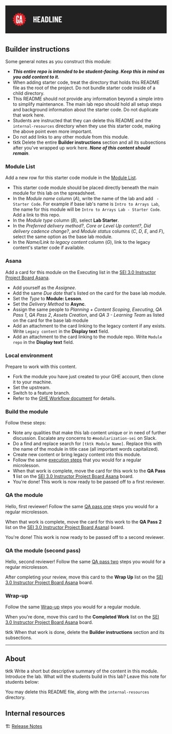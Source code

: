 # ![[Using Classes] - Starter Code](./internal-resources/assets/tktk-hero.png)

## Builder instructions

Some general notes as you construct this module:

- ***This entire repo is intended to be student-facing. Keep this in mind as you add content to it.***
- When adding starter code, treat the directory that holds this README file as the root of the project. Do not bundle starter code inside of a child directory.
- This README should not provide any information beyond a simple intro to simplify maintenance. The main lab repo should hold all setup steps and background information about the starter code. Do not duplicate that work here.
- Students are instructed that they can delete this README and the `internal-resources` directory when they use this starter code, making the above point even more important.
- Do not add links to any other module from this module.
- tktk Delete the entire **Builder instructions** section and all its subsections after you've wrapped up work here. ***None of this content should remain***.

### Module List

Add a new row for this starter code module in the [Module List](https://docs.google.com/spreadsheets/d/1NGkjkd8n35UjuzAHifrBAZ8eXw14WdOjEYbiMUojsYU/edit#gid=0).

- This starter code module should be placed directly beneath the main module for this lab on the spreadsheet.
- In the *Module name* column (*A*), write the name of the lab and add ` - Starter Code`. For example if base lab's name is `Intro to Arrays Lab`, the name for this module will be `Intro to Arrays Lab - Starter Code`. Add a link to this repo.
- In the *Module type* column (*B*), select **Lab Starter**.
- In the *Preferred delivery method?*, *Core or Level Up content?*, *Did delivery cadence change?*, and *Module status* columns (*C*, *D*, *E*, and *F*), select the same option as the base lab module.
- In the *Name/Link to legacy content* column (*G*), link to the legacy content's starter code if available.

### Asana

Add a card for this module on the Executing list in the [SEI 3.0 Instructor Project Board Asana](https://app.asana.com/0/1205797712826953/1205825207464955).

- Add yourself as the *Assignee*.
- Add the same *Due date* that's listed on the card for the base lab module.
- Set the *Type* to **Module: Lesson**.
- Set the *Delivery Method* to **Async**.
- Assign the same people to *Planning + Content Scoping*, *Executing*, *QA Pass 1*, *QA Pass 2*, *Assets Creation*, and *QA 3 - Learning Team* as listed on the card for the base lab module
- Add an attachment to the card linking to the legacy content if any exists. Write `Legacy content` in the **Display text** field.
- Add an attachment to the card linking to the module repo. Write `Module repo` in the **Display text** field.

### Local environment

Prepare to work with this content.

- Fork the module you have just created to your GHE account, then clone it to your machine.
- Set the upstream.
- Switch to a feature branch.
- Refer to the [GHE Workflow document](https://git.generalassemb.ly/modular-curriculum-all-courses/README/blob/main/ghe-workflow.md) for details.

### Build the module

Follow these steps:

- Note any qualities that make this lab content unique or in need of further discussion. Escalate any concerns to `#modularization-sei` on Slack.
- Do a find and replace search for `[tktk Module Name]`. Replace this with the name of the module in title case (all important words capitalized).
- Create new content or bring legacy content into this module.
- Follow the same [execution steps](https://git.generalassemb.ly/modular-curriculum-all-courses/README/blob/main/creating-modules/phase-2-execution.md#execution-repeat-for-each-microlesson) that you would for a regular microlesson.
- When that work is complete, move the card for this work to the **QA Pass 1** list on the [SEI 3.0 Instructor Project Board Asana](https://app.asana.com/0/1205797712826953/1205825207464955) board.
- You're done! This work is now ready to be passed off to a first reviewer.

### QA the module

Hello, first reviewer! Follow the same [QA pass one](https://git.generalassemb.ly/modular-curriculum-all-courses/README/blob/main/creating-modules/phase-3-qa-and-wrap-up.md#qa-pass-one-microlesson---repeat-for-each) steps you would for a regular microlesson.

When that work is complete, move the card for this work to the **QA Pass 2** list on the [SEI 3.0 Instructor Project Board Asana](https://app.asana.com/0/1205797712826953/1205825207464955)) board.

You're done! This work is now ready to be passed off to a second reviewer.

### QA the module (second pass)

Hello, second reviewer! Follow the same [QA pass two](https://git.generalassemb.ly/modular-curriculum-all-courses/README/blob/main/creating-modules/phase-3-qa-and-wrap-up.md#qa-pass-two-microlesson---repeat-for-each) steps you would for a regular microlesson.

After completing your review, move this card to the **Wrap Up** list on the [SEI 3.0 Instructor Project Board Asana](https://app.asana.com/0/1205797712826953/1205825207464955) board.

### Wrap-up

Follow the same [Wrap-up](https://git.generalassemb.ly/modular-curriculum-all-courses/README/blob/main/creating-modules/phase-3-qa-and-wrap-up.md#wrap-up) steps you would for a regular module.

When you're done, move this card to the **Completed Work** list on the [SEI 3.0 Instructor Project Board Asana](https://app.asana.com/0/1205797712826953/1205825207464955) board.

tktk When that work is done, delete the **Builder instructions** section and its subsections.

---

## About

tktk Write a short but descriptive summary of the content in this module. Introduce the lab. What will the students build in this lab? Leave this note for students below:

You may delete this README file, along with the `internal-resources` directory.

## Internal resources

🏗️ [Release Notes](./internal-resources/release-notes.md)
